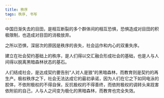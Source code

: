 ```yaml
---
title: 秩序
tags: 秩序, 书写
---
```



中国日渐失去的目田，是相互断裂的多个群体间的相互恐惧，恐惧造成对目田的积极限制，也造成对目田的消极放弃。

之所以恐惧，深层次的原因是秩序的丧失，社会运作和内心的双重失序。

建立在社会契约基础上的秩序，是人们得以交汇融合形成社会的基础，也是人与人间得以脱离黑暗森林状态的基石。

人们结成社会，是达成契约要告别“人对人是狼”的黑暗森林，而教育则是契约的再生产。极权秩序之下，社会无法达成它的最初承诺，因为人们在它之下如同电泳的胶体，不依附极权的不得自保，反抗极权的不得善终，而依附极权的调转头来戕害依附前的自己，人与人之间变为极化的黑暗森林，而教育也完全失效。

